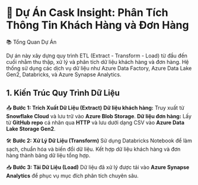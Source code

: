 # 🚀 Dự Án Cask Insight: Phân Tích Thông Tin Khách Hàng và Đơn Hàng

📚 Tổng Quan Dự Án

Dự án này xây dựng quy trình ETL (Extract - Transform - Load) từ đầu đến cuối nhằm thu thập, xử lý và phân tích dữ liệu khách hàng và đơn hàng. Hệ thống sử dụng các dịch vụ dữ liệu như Azure Data Factory, Azure Data Lake Gen2, Databricks, và Azure Synapse Analytics.

## 1. Kiến Trúc Quy Trình Dữ Liệu

📤 **Bước 1: Trích Xuất Dữ Liệu (Extract)**
**Dữ liệu khách hàng:** Truy xuất từ **Snowflake Cloud** và lưu trữ vào **Azure Blob Storage**.
**Dữ liệu đơn hàng:** Lấy từ **GitHub repo** cá nhân qua **HTTP** và lưu dưới dạng CSV vào **Azure Data Lake Storage Gen2**.

🛠️ **Bước 2: Xử Lý Dữ Liệu (Transform)**
Sử dụng Databricks Notebook để làm sạch, chuẩn hóa và biến đổi dữ liệu.
Kết hợp dữ liệu khách hàng và đơn hàng thành bảng dữ liệu tổng hợp.

📥 **Bước 3: Tải Dữ Liệu (Load)**
Dữ liệu đã xử lý được tải vào **Azure Synapse Analytics** để phục vụ mục đích phân tích chuyên sâu.
